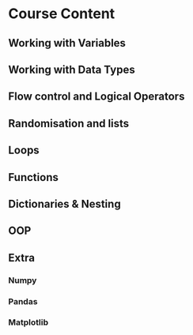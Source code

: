 # Course Content

## Working with Variables

## Working with Data Types

## Flow control and Logical Operators

## Randomisation and lists

## Loops

## Functions

## Dictionaries & Nesting

## OOP

## Extra
### Numpy
### Pandas
### Matplotlib
